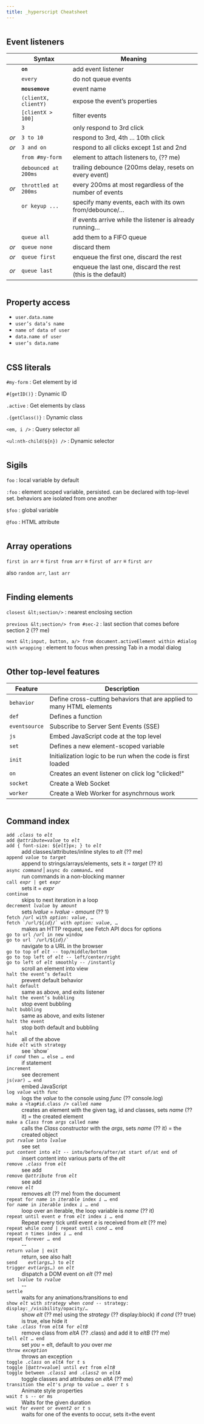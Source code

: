 ```yaml
---
title: _hyperscript Cheatsheet
---
```


<style>
:root {
    overflow: auto;
}

header {
    border-bottom: 1px solid var(--faded-fg);
}

.e-content {
    column-width: calc(var(--line-length) - var(--rhythm));
    column-gap: var(--gap);
    max-width: calc(2 * var(--line-length) + var(--gap));
    padding-inline: var(--gap);

    /* Full bleed */
    width: 100vw;
    margin-left: 50%;
    transform: translateX(-50%);
}

section.box {
    display: table;
    margin-top: 0;
    width: 100%;
}

dl div {
    margin-block: var(--gap);
}
</style>

<section class="box">

## Event listeners

|      | Syntax               | Meaning                                                      |
|------|----------------------|--------------------------------------------------------------|
|      | **`on`**             | add event listener                                           |
|      | `every`              | do not queue events                                          |
|      | **`mousemove`**      | event name                                                   |
|      | `(clientX, clientY)` | expose the event’s properties                                |
|      | `[clientX > 100]`    | filter events                                                |
|      | `3`                  | only respond to 3rd click                                    |
| _or_ | `3 to 10`            | respond to 3rd, 4th … 10th click                             |
| _or_ | `3 and on`           | respond to all clicks except 1st and 2nd                     |
|      | `from #my-form`      | element to attach listeners to, (?? me)                      |
|      | `debounced at 200ms` | trailing debounce (200ms delay, resets on every event)       |
| _or_ | `throttled at 200ms` | every 200ms at most regardless of the number of events       |
|      | `or keyup ...`       | specify many events, each with its own from/debounce/…       |
|      |                      | if events arrive while the listener is already running…      |
|      | `queue all`          | add them to a FIFO queue                                     |
| _or_ | `queue none`         | discard them                                                 |
| _or_ | `queue first`        | enqueue the first one, discard the rest                      |
| _or_ | `queue last`         | enqueue the last one, discard the rest (this is the default) |


</section>
<section class="box">

## Property access

 - `user.data.name`
 - `user’s data’s name`
 - `name of data of user` 
 - `data.name of user`
 - `user’s data.name`

</section>
<section class="box">

## CSS literals

`#my-form`
:   Get element by id

`#{getID()}`
: Dynamic ID

`.active`
: Get elements by class

`.{getClass()}`
: Dynamic class

`<em, i />`
: Query selector all

`<ul:nth-child(${n}) />`
: Dynamic selector

</section>
<section class="box">

## Sigils

`foo`
: local variable by default

`:foo`
: element scoped variable, persisted. can be declared with top-level set. behaviors are isolated from one another

`$foo`
: global variable

`@foo`
: HTML attribute

</section>
<section class="box">

## Array operations

`first in arr` ≡ `first from arr`
≡ `first of arr` ≡ `first arr`

also `random arr`, `last arr`

</section>
<section class="box">

## Finding elements

`closest &lt;section/>`
: nearest enclosing section

`previous &lt;section/> from #sec-2`
: last section that comes before section 2 (?? me)

`next &lt;input, button, a/> from document.activeElement within #dialog with wrapping`
: element to focus when pressing Tab in a modal dialog


</section>
<section class="box">

## Other top-level features

| Feature       |   Description                                                             |
|---------------|---------------------------------------------------------------------------|
| `behavior`    | 	Define cross-cutting behaviors that are applied to many HTML elements   |
| `def`         | 	Defines a function 	                                                    |
| `eventsource` | 	Subscribe to Server Sent Events (SSE) 	                                |
| `js`          | 	Embed JavaScript code at the top level 	                                |
| `set`         | 	Defines a new element-scoped variable 	                                |
| `init`        | 	Initialization logic to be run when the code is first loaded 	        |
| `on`          | 	Creates an event listener 	on click log "clicked!"                     |
| `socket`      | 	Create a Web Socket 	                                                |
| `worker`      | 	Create a Web Worker for asynchrnous work                                |

</section>
<section class="box">

## Command index

<dl>

<div>
    <dt><code>add <var>.class</var> to <var>elt</var></code>
    <dt><code>add @<var>attribute=value</var> to <var>elt</var></code>
    <dt><code>add { font-size: ${<var>elt</var>}px; } to <var>elt</var></code>
    <dd>add classes/attributes/inline styles to <var>elt</var> (?? me)
</div>

<div>
    <dt><code>append <var>value</var> to <var>target</var></code>
    <dd>append to strings/arrays/elements, sets it = <var>target</var> (?? it)
</div>

<div>
    <dt><code>async <var>command</var></code> | <code>async do <var>command</var>… end</code>
    <dd>run commands in a non-blocking manner
</div>

<div>
    <dt><code>call <var>expr</var> | get <var>expr</var></code>
    <dd>sets it = <var>expr</var>
</div>

<div>
    <dt><code>continue</code>
    <dd>skips to next iteration in a loop
</div>

<div>
    <dt><code>decrement <var>lvalue</var> by <var>amount</var></code>
    <dd>sets <var>lvalue</var> = <var>lvalue</var> - <var>amount</var> (?? 1)
</div>

<div>
    <dt><code>fetch <var>/url</var> with <var>option: value</var>, …</code>
    <dt><code>fetch `/url/${<var>id</var>}/` with <var>option: value</var>, …</code>
    <dd>makes an HTTP request, see Fetch API docs for options
</div>

<div>
    <dt><code>go to url <var>/url</var> in new window</code>
    <dt><code>go to url `/url/${<var>id</var>}/`</code>
    <dd>navigate to a URL in the browser
</div>

<div>
    <dt><code>go to top of <var>elt</var> -- top/middle/bottom </code>
    <dt><code>go to top left of <var>elt</var> -- left/center/right</code>
    <dt><code>go to left of <var>elt</var> smoothly -- /instantly</code>
    <dd>scroll an element into view
</div>

<div>
    <dt><code>halt the event’s default</code>
    <dd>prevent default behavior
</div>

<div>
    <dt><code>halt default</code>
    <dd>same as above, and exits listener
</div>

<div>
    <dt><code>halt the event’s bubbling</code>
    <dd>stop event bubbling
</div>

<div>
    <dt><code>halt bubbling</code>
    <dd>same as above, and exits listener
</div>

<div>
    <dt><code>halt the event</code>
    <dd>stop both default and bubbling
</div>

<div>
    <dt><code>halt</code>
    <dd>all of the above
</div>

<div>
    <dt><code>hide <var>elt</var> with strategy</code>
    <dd>see `show`
</div>

<div>
    <dt><code>if <var>cond</var> then … else … end</code>
    <dd>if statement
</div>

<div>
    <dt><code>increment</code>
    <dd>see decrement
</div>

<div>
    <dt><code>js(<var>var</var>) … end</code>
    <dd>embed JavaScript
</div>

<div>
    <dt><code>log <var>value</var> with <var>func</var></code>
    <dd>logs the <var>value</var> to the console using <var>func</var> (?? console.log)
</div>

<div>
    <dt><code>make a &lt;tag#id.class /> called <var>name</var></code>
    <dd>creates an element with the given tag, id and classes, sets <var>name</var> (?? it) = the created element
</div>

<div>
    <dt><code>make a <var>Class</var> from <var>args</var> called <var>name</var></code>
    <dd>calls the <var>Class</var> constructor with the <var>args</var>, sets <var>name</var> (?? it) = the created object
</div>

<div>
    <dt><code>put <var>rvalue</var> into <var>lvalue</var></code>
    <dd>see set
</div>

<div>
    <dt><code>put <var>content</var> into <var>elt</var> -- into/before/after/at start of/at end of</code>
    <dd>insert content into various parts of the <var>elt</var>
</div>

<div>
    <dt><code>remove .<var>class</var> from <var>elt</var></code>
    <dd>see add
</div>

<div>
    <dt><code>remove @<var>attribute</var> from <var>elt</var></code>
    <dd>see add
</div>

<div>
    <dt><code>remove <var>elt</var></code>
    <dd>removes <var>elt</var> (?? me) from the document
</div>

<div>
    <dt><code>repeat for <var>name</var> in <var>iterable</var> index <var>i</var> … end</code>
    <dt><code>for <var>name</var> in <var>iterable</var> index <var>i</var> … end</code>
    <dd>loop over an iterable, the loop variable is <var>name</var> (?? it)
</div>

<div>
    <dt><code>repeat until event <var>e</var> from <var>elt</var> index <var>i</var> … end</code>
    <dd>Repeat every tick until event <var>e</var> is received from <var>elt</var> (?? me)
</div>

<div>
    <dt><code>repeat while <var>cond</var> | repeat until <var>cond</var> … end</code>
    <dt><code>repeat <var>n</var> times index <var>i</var> … end</code>
    <dt><code>repeat forever … end</code>
    <dd>--
</div>

<div>
    <dt><code>return <var>value</var> | exit</code>
    <dd>return, see also halt
</div>

<div>
    <dt><code>send    <var>evt</var>(<var>args</var>…) to <var>elt</var></code>
    <dt><code>trigger <var>evt</var>(<var>args</var>…) on <var>elt</var></code>
    <dd>dispatch a DOM event on <var>elt</var> (?? me)
</div>

<div>
    <dt><code>set <var>lvalue</var> to <var>rvalue</var></code>
    <dd>--
</div>

<div>
    <dt><code>settle</code>
    <dd>waits for any animations/transitions to end
</div>

<div>
    <dt><code>show <var>elt</var> with <var>strategy</var> when <var>cond</var> -- strategy: display:_/visibility/opacity/…</code>
    <dd>show <var>elt</var> (?? me) using the <var>strategy</var> (?? display:block) if <var>cond</var> (?? true) is true, else hide it
</div>

<div>
    <dt><code>take .<var>class</var> from <var>eltA</var> for <var>eltB</var></code>
    <dd>remove class from <var>eltA</var> (?? .class) and add it to <var>eltB</var> (?? me)
</div>

<div>
    <dt><code>tell <var>elt</var> … end</code>
    <dd>set <var>you</var> = elt, default to <var>you</var> over <var>me</var>
</div>

<div>
    <dt><code>throw <var>exception</var></code>
    <dd>throws an exception
</div>

<div>
    <dt><code>toggle .<var>class</var> on <var>eltA</var> for <var>t</var> s </code>
    <dt><code>toggle [@<var>attr=value</var>] until <var>evt</var> from <var>eltB</var></code>
    <dt><code>toggle between .<var>class1</var> and .<var>class2</var> on <var>eltA</var></code>
    <dd>toggle classes and attributes on <var>eltA</var> (?? me)
</div>

<div>
    <dt><code>transition the <var>elt</var>'s <var>prop</var> to <var>value</var> … over <var>t</var> s</code>
    <dd>Animate style properties
</div>

<div>
    <dt><code>wait <var>t</var> s -- or ms</code>
    <dd>Waits for the given duration
</div>

<div>
    <dt><code>wait for <var>event</var> or <var>event2</var> or <var>t</var> s</code>
    <dd>waits for one of the events to occur, sets it=the event
</div>
</dl>

</section>
